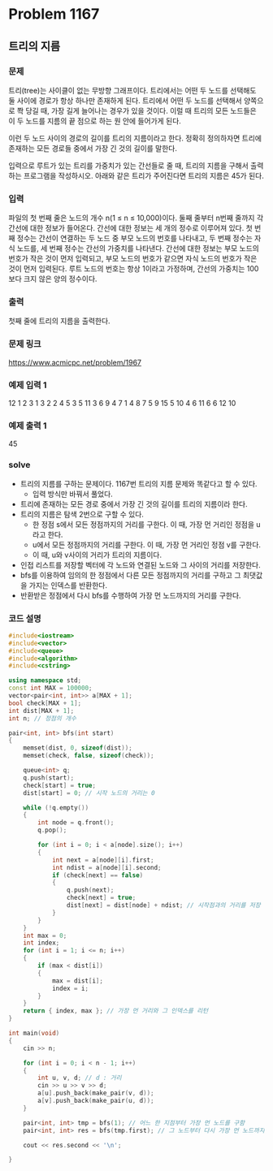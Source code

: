 # Problem 1167

## 트리의 지름

### 문제
트리(tree)는 사이클이 없는 무방향 그래프이다. 트리에서는 어떤 두 노드를 선택해도 둘 사이에 경로가 항상 하나만 존재하게 된다. 트리에서 어떤 두 노드를 선택해서 양쪽으로 쫙 당길 때, 가장 길게 늘어나는 경우가 있을 것이다. 이럴 때 트리의 모든 노드들은 이 두 노드를 지름의 끝 점으로 하는 원 안에 들어가게 된다.

이런 두 노드 사이의 경로의 길이를 트리의 지름이라고 한다. 정확히 정의하자면 트리에 존재하는 모든 경로들 중에서 가장 긴 것의 길이를 말한다.

입력으로 루트가 있는 트리를 가중치가 있는 간선들로 줄 때, 트리의 지름을 구해서 출력하는 프로그램을 작성하시오. 아래와 같은 트리가 주어진다면 트리의 지름은 45가 된다.

### 입력
파일의 첫 번째 줄은 노드의 개수 n(1 ≤ n ≤ 10,000)이다. 둘째 줄부터 n번째 줄까지 각 간선에 대한 정보가 들어온다. 간선에 대한 정보는 세 개의 정수로 이루어져 있다. 첫 번째 정수는 간선이 연결하는 두 노드 중 부모 노드의 번호를 나타내고, 두 번째 정수는 자식 노드를, 세 번째 정수는 간선의 가중치를 나타낸다. 간선에 대한 정보는 부모 노드의 번호가 작은 것이 먼저 입력되고, 부모 노드의 번호가 같으면 자식 노드의 번호가 작은 것이 먼저 입력된다. 루트 노드의 번호는 항상 1이라고 가정하며, 간선의 가중치는 100보다 크지 않은 양의 정수이다.

### 출력
첫째 줄에 트리의 지름을 출력한다.

### 문제 링크
<https://www.acmicpc.net/problem/1967>

### 예제 입력 1
12
1 2 3
1 3 2
2 4 5
3 5 11
3 6 9
4 7 1
4 8 7
5 9 15
5 10 4
6 11 6
6 12 10
### 예제 출력 1
45

### solve
- 트리의 지름를 구하는 문제이다. 1167번 트리의 지름 문제와 똑같다고 할 수 있다.
	- 입력 방식만 바꿔서 풀었다.
- 트리에 존재하는 모든 경로 중에서 가장 긴 것의 길이를 트리의 지름이라 한다.
- 트리의 지름은 탐색 2번으로 구할 수 있다.
	- 한 정점 s에서 모든 정점까지의 거리를 구한다. 이 때, 가장 먼 거리인 정점을 u라고 한다.
	- u에서 모든 정점까지의 거리를 구한다. 이 때, 가장 먼 거리인 정점 v를 구한다.
	- 이 때, u와 v사이의 거리가 트리의 지름이다.
- 인접 리스트를 저장할 벡터에 각 노드와 연결된 노드와 그 사이의 거리를 저장한다.
- bfs를 이용하여 임의의 한 정점에서 다른 모든 정점까지의 거리를 구하고 그 최댓값을 가지는 인덱스를 반환한다.
- 반환받은 정점에서 다시 bfs를 수행하여 가장 먼 노드까지의 거리를 구한다.


### 코드 설명
```C++
#include<iostream>
#include<vector>
#include<queue>
#include<algorithm>
#include<cstring>

using namespace std;
const int MAX = 100000;
vector<pair<int, int>> a[MAX + 1];
bool check[MAX + 1];
int dist[MAX + 1];
int n; // 정점의 개수

pair<int, int> bfs(int start)
{
	memset(dist, 0, sizeof(dist));
	memset(check, false, sizeof(check));

	queue<int> q;
	q.push(start);
	check[start] = true;
	dist[start] = 0; // 시작 노드의 거리는 0

	while (!q.empty())
	{
		int node = q.front();
		q.pop();

		for (int i = 0; i < a[node].size(); i++)
		{
			int next = a[node][i].first;
			int ndist = a[node][i].second;
			if (check[next] == false)
			{
				q.push(next);
				check[next] = true;
				dist[next] = dist[node] + ndist; // 시작점과의 거리를 저장
			}
		}
	}
	int max = 0;
	int index;
	for (int i = 1; i <= n; i++)
	{
		if (max < dist[i])
		{
			max = dist[i];
			index = i;
		}
	}
	return { index, max }; // 가장 먼 거리와 그 인덱스를 리턴
}

int main(void)
{
	cin >> n;

	for (int i = 0; i < n - 1; i++)
	{
		int u, v, d; // d : 거리
		cin >> u >> v >> d;
		a[u].push_back(make_pair(v, d));
		a[v].push_back(make_pair(u, d));
	}

	pair<int, int> tmp = bfs(1); // 어느 한 지점부터 가장 먼 노드를 구함
	pair<int, int> res = bfs(tmp.first); // 그 노드부터 다시 가장 먼 노드까지의 거리가 정답

	cout << res.second << '\n';

}

```
